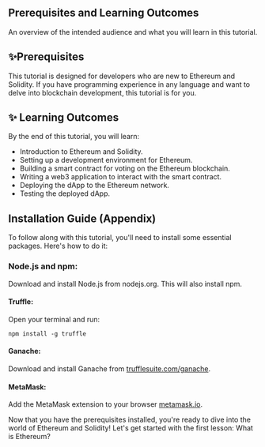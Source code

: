 ## Prerequisites and Learning Outcomes
An overview of the intended audience and what you will learn in this tutorial.

## :sparkles:Prerequisites
This tutorial is designed for developers who are new to Ethereum and Solidity. If you have programming experience in any language and want to delve into blockchain development, this tutorial is for you.


## :sparkles: Learning Outcomes

By the end of this tutorial, you will learn:

- Introduction to Ethereum and Solidity.
- Setting up a development environment for Ethereum.
- Building a smart contract for voting on the Ethereum blockchain.
- Writing a web3 application to interact with the smart contract.
- Deploying the dApp to the Ethereum network.
- Testing the deployed dApp.

## Installation Guide (Appendix)
To follow along with this tutorial, you'll need to install some essential packages. Here's how to do it:

### Node.js and npm:
Download and install Node.js from nodejs.org. This will also install npm.

#### Truffle:
Open your terminal and run:
```
npm install -g truffle
```
#### Ganache:
Download and install Ganache from [trufflesuite.com/ganache](https://archive.trufflesuite.com/ganache/).

#### MetaMask:
Add the MetaMask extension to your browser [metamask.io](https://metamask.io/download/).

Now that you have the prerequisites installed, you're ready to dive into the world of Ethereum and Solidity! Let's get started with the first lesson: What is Ethereum?
